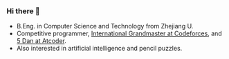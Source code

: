 ### Hi there 👋

- B.Eng. in Computer Science and Technology from Zhejiang U.
- Competitive programmer, [International Grandmaster at Codeforces](https://codeforces.com/profile/Sugar_fan), and [5 Dan at Atcoder](https://atcoder.jp/users/Heltion).
- Also interested in artificial intelligence and pencil puzzles.
